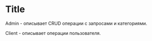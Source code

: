 # Title

Admin - описывает CRUD операции с запросами и категориями.

Client - описывает операции пользователя.


